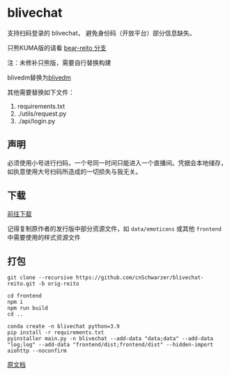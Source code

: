 # blivechat

支持扫码登录的 blivechat， 避免身份码（开放平台）部分信息缺失。

只熊KUMA版的请看 [bear-reito 分支](https://github.com/cnSchwarzer/blivechat-reito/tree/bear-reito)

注：未修补只熊版，需要自行替换构建

blivedm替换为[blivedm](https://github.com/lt5d-yunzi/blivedm)

其他需要替换如下文件：

1. requirements.txt
2. ./utils/request.py 
3. ./api/login.py 

## 声明

必须使用小号进行扫码，一个号同一时间只能进入一个直播间。凭据会本地储存，如执意使用大号扫码所造成的一切损失与我无关。

## 下载

[前往下载](https://github.com/lt5d-yunzi/blivechat-reito/releases/tag/release)

记得复制原作者的发行版中部分资源文件，如 `data/emoticons` 或其他 `frontend` 中需要使用的样式资源文件

## 打包

```shell
git clone --recursive https://github.com/cnSchwarzer/blivechat-reito.git -b orig-reito

cd frontend
npm i
npm run build
cd ..

conda create -n blivechat python=3.9
pip install -r requirements.txt
pyinstaller main.py -n blivechat --add-data "data;data" --add-data "log;log" --add-data "frontend/dist;frontend/dist" --hidden-import aiohttp --noconfirm
```

[原文档](https://github.com/xfgryujk/blivechat/blob/dev/README.md)
